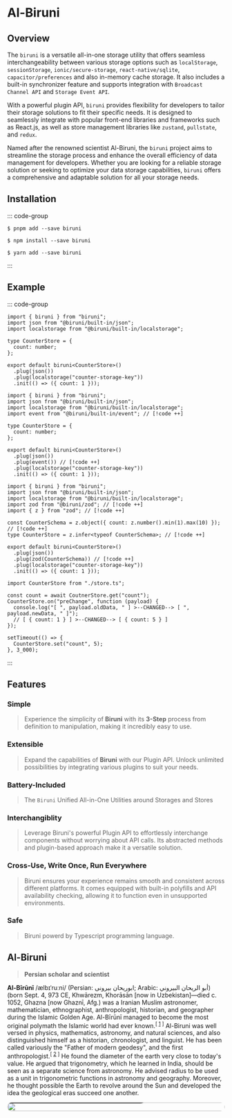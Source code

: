 # Al-Biruni

## Overview

The `biruni` is a versatile all-in-one storage utility that offers seamless interchangeability between various storage options such as `localStorage`, `sessionStorage`, `ionic/secure-storage`, `react-native/sqlite`, `capacitor/preferences` and also in-memory cache storage. It also includes a built-in synchronizer feature and supports integration with `Broadcast Channel API` and `Storage Event API`.

With a powerful plugin API, `biruni` provides flexibility for developers to tailor their storage solutions to fit their specific needs. It is designed to seamlessly integrate with popular front-end libraries and frameworks such as React.js, as well as store management libraries like `zustand`, `pullstate`, and `redux`.

Named after the renowned scientist Al-Biruni, the `biruni` project aims to streamline the storage process and enhance the overall efficiency of data management for developers. Whether you are looking for a reliable storage solution or seeking to optimize your data storage capabilities, `biruni` offers a comprehensive and adaptable solution for all your storage needs.

## Installation

::: code-group

```shell [pnpm]
$ pnpm add --save biruni
```

```shell [npm]
$ npm install --save biruni
```

```shell [yarn]
$ yarn add --save biruni
```

:::

## Example

::: code-group

```tsx [initialize]
import { biruni } from "biruni";
import json from "@biruni/built-in/json";
import localstorage from "@biruni/built-in/localstorage";

type CounterStore = {
  count: number;
};

export default biruni<CounterStore>()
  .plug(json())
  .plug(localstorage("counter-storage-key"))
  .init(() => ({ count: 1 }));
```

```tsx [add observer/events]
import { biruni } from "biruni";
import json from "@biruni/built-in/json";
import localstorage from "@biruni/built-in/localstorage";
import event from "@biruni/built-in/event"; // [!code ++]

type CounterStore = {
  count: number;
};

export default biruni<CounterStore>()
  .plug(json())
  .plug(event()) // [!code ++]
  .plug(localstorage("counter-storage-key"))
  .init(() => ({ count: 1 }));
```

```tsx [add zod validation]
import { biruni } from "biruni";
import json from "@biruni/built-in/json";
import localstorage from "@biruni/built-in/localstorage";
import zod from "@biruni/zod"; // [!code ++]
import { z } from "zod"; // [!code ++]

const CounterSchema = z.object({ count: z.number().min(1).max(10) }); // [!code ++]
type CounterStore = z.infer<typeof CounterSchema>; // [!code ++]

export default biruni<CounterStore>()
  .plug(json())
  .plug(zod(CounterSchema)) // [!code ++]
  .plug(localstorage("counter-storage-key"))
  .init(() => ({ count: 1 }));
```

```tsx [manipulate with set/get]
import CounterStore from "./store.ts";

const count = await CoutnerStore.get("count");
CounterStore.on("preChange", function (payload) {
  console.log("[ ", payload.oldData, " ] >--CHANGED--> [ ", payload.newData, " ]");
  // [ { count: 1 } ] >--CHANGED--> [ { count: 5 } ]
});

setTimeout(() => {
  CounterStore.set("count", 5);
}, 3_000);
```

:::

## Features

### Simple

> Experience the simplicity of **Biruni** with its **3-Step** process from definition to manipulation, making it incredibly easy to use.

### Extensible

> Expand the capabilities of **Biruni** with our Plugin API. Unlock unlimited possibilities by integrating various plugins to suit your needs.

### Battery-Included

> The `Biruni` Unified All-in-One Utilities around Storages and Stores

### Interchangiblity

> Leverage Biruni's powerful Plugin API to effortlessly interchange components without worrying about API calls. Its abstracted methods and plugin-based approach make it a versatile solution.

### Cross-Use, Write Once, Run Everywhere

> Biruni ensures your experience remains smooth and consistent across different platforms. It comes equipped with built-in polyfills and API availability checking, allowing it to function even in unsupported environments.

### Safe

> Biruni powerd by Typescript programming language.

## Al-Biruni

> **Persian scholar and scientist**

**Al-Bīrūnī** /ælbɪˈruːni/ (Persian: ابوریحان بیرونی; Arabic: أبو الريحان البيروني) (born Sept. 4, 973 CE, Khwārezm, Khorāsān [now in Uzbekistan]—died c. 1052, Ghazna [now Ghaznī, Afg.) was a Iranian Muslim astronomer, mathematician, ethnographist, anthropologist, historian, and geographer during the Islamic Golden Age. Al-Bīrūnī managed to become the most original polymath the Islamic world had ever known.<sup>[ [1] ]</sup>
Al-Biruni was well versed in physics, mathematics, astronomy, and natural sciences, and also distinguished himself as a historian, chronologist, and linguist. He has been called variously the "Father of modern geodesy", and the first anthropologist.<sup>[ [2] ]</sup>
He found the diameter of the earth very close to today's value. He argued that trigonometry, which he learned in India, should be seen as a separate science from astronomy. He advised radius to be used as a unit in trigonometric functions in astronomy and geography. Moreover, he thought possible the Earth to revolve around the Sun and developed the idea the geological eras succeed one another.

<picture id="collage-picture">
  <img src="/assets/lunar/1075th Birthday of a Persian Astronomer of Lunar Cycles.jpeg"
    srcset="/assets/lunar/640px-Lunar_phases_al-Biruni.jpg 640px, /assets/lunar/1022px-Lunar_phases_al-Biruni.jpg 1022px, /assets/lunar/1533px-Lunar_phases_al-Biruni.jpg 1533px"
    id="collage-image" />
  <p id="collage-description">Lunar Cycles explained by Persian Astrologer</p>
</picture>

<style>
  #collage-picture {
    display: flex;
    flex-wrap: wrap;
    flex-direction: row;
    position: relative;
    height: auto;
    border-radius: 1rem;
    overflow: hidden;
  }

  #collage-image {
    width: 100%;
    height: auto;
    object-fit: cover;
  }

  #collage-description {
    position: absolute;
    bottom: 0.25rem;
    padding: 0.5rem 0.75rem;
    border-radius: 0 1rem 1rem 0;
    background: hsla(0, 0%, 0%, 70%);
  }
</style>

[1]: https://www.britannica.com/biography/al-Biruni
[2]: https://wikipedia.com/en/al-biruni
